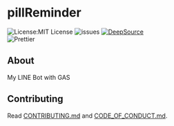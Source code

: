 # pillReminder
![License:MIT License](https://img.shields.io/github/license/rmuraix/pillReminder)
![issues](https://img.shields.io/github/issues/rmuraix/pillReminder)
[![DeepSource](https://deepsource.io/gh/rmuraix/pillReminder.svg/?label=active+issues&token=QnB8UNRFUxU-cPFaoxOn0mDz)](https://deepsource.io/gh/rmuraix/pillReminder/?ref=repository-badge)  
![Prettier](https://img.shields.io/badge/format_with_prettier-1A2C34?style=for-the-badge&logo=prettier&logoColor=F7BA3E)  
## About
My LINE Bot with GAS  
## Contributing  
Read [CONTRIBUTING.md](/CONTRIBUTING.md) and [CODE_OF_CONDUCT.md](/CODE_OF_CONDUCT.md).   